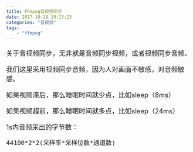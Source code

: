 ```yaml
---
title: FFmpeg音视频同步
date: 2017-10-19 19:15:23
categories: "音视频"
tags:
	- "ffmpeg"
---
```


<font size=4>

关于音视频同步，无非就是音频同步视频，或者视频同步音频。

我们这里采用视频同步音频，因为人对画面不敏感，对音频敏感。

如果视频滞后，那么睡眠时间就少点，比如sleep（8ms）

如果视频超前，那么睡眠时间就多点，比如sleep（24ms）

1s内音频采出的字节数：
	
	44100*2*2(采样率*采样位数*通道数)
